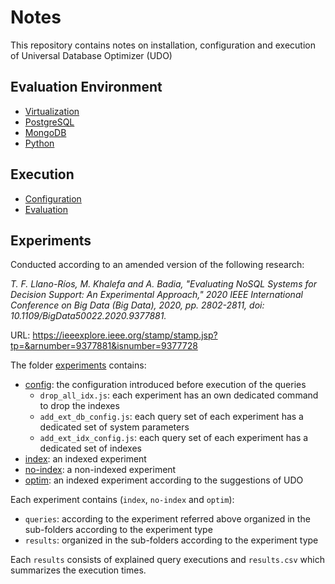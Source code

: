 # Notes

This repository contains notes on installation, configuration and execution of Universal Database Optimizer (UDO)

## Evaluation Environment

- [Virtualization](virtualization.md)
- [PostgreSQL](postgres.md)
- [MongoDB](mongo.md)
- [Python](python.md)

## Execution

- [Configuration](configuration.md)
- [Evaluation](evaluation.md)

## Experiments

Conducted according to an amended version of the following research:

*T. F. Llano-Ríos, M. Khalefa and A. Badia, "Evaluating NoSQL Systems for Decision Support: An Experimental Approach," 2020 IEEE International Conference on Big Data (Big Data), 2020, pp. 2802-2811, doi: 10.1109/BigData50022.2020.9377881.*

URL: https://ieeexplore.ieee.org/stamp/stamp.jsp?tp=&arnumber=9377881&isnumber=9377728

The folder [experiments](experiments) contains:
- [config](experiments/config): the configuration introduced before execution of the queries
  - `drop_all_idx.js`: each experiment has an own dedicated command to drop the indexes
  - `add_ext_db_config.js`: each query set of each experiment has a dedicated set of system parameters
  - `add_ext_idx_config.js`: each query set of each experiment has a dedicated set of indexes
- [index](experiments/index): an indexed experiment
- [no-index](experiments/no-index): a non-indexed experiment
- [optim](experiments/optim): an indexed experiment according to the suggestions of UDO

Each experiment contains (`index`, `no-index` and `optim`):
- `queries`: according to the experiment referred above organized in the sub-folders according to the experiment type
- `results`: organized in the sub-folders according to the experiment type

Each `results` consists of explained query executions and `results.csv` which summarizes the execution times.
